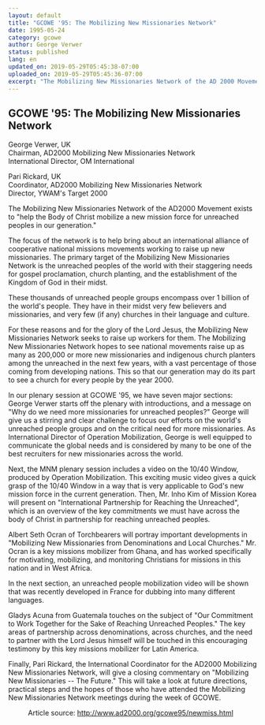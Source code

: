 ```yaml
---
layout: default
title: "GCOWE '95: The Mobilizing New Missionaries Network"
date: 1995-05-24
category: gcowe
author: George Verwer
status: published
lang: en
updated_on: 2019-05-29T05:45:38-07:00
uploaded_on: 2019-05-29T05:45:36-07:00
excerpt: "The Mobilizing New Missionaries Network of the AD 2000 Movement exists to &quot;help the Body of Christ mobilize a new mission force for unreached peoples in our generation.&quot; The focus of the network is to help bring about an international alliance of cooperative national missions movements working to raise up new missionaries. The primary target of the Mobilizing New Missionaries Network is the unreached peoples of the world with their staggering needs for gospel proclamation, church planting, and the establishment of the Kingdom of God in their midst."
---
```

<article class="document-container" data-publication-date="{{page.date}}" data-uploaded-on="{{page.uploaded_on}}" data-updated-on="{{page.updated_on}}" data-category="{{page.category}}">
<h1>GCOWE '95: The Mobilizing New Missionaries Network</h1>

<p class="author">George Verwer, UK<br>
<span class="author-title">Chairman, AD2000 Mobilizing New Missionaries Network<br>
International Director, OM International</span></p>


<p class="author">Pari Rickard, UK<br>
<span class="author-title">Coordinator, AD2000 Mobilizing New Missionaries Network<br>
Director, YWAM's Target 2000 </span></p>

<p>The Mobilizing New Missionaries Network of the AD2000 Movement exists to "help the Body of Christ mobilize a new mission force for unreached peoples in our generation."</p>

<p>The focus of the network is to help bring about an international alliance of cooperative national missions movements working to raise up new missionaries. The primary target of the Mobilizing New Missionaries Network is the unreached peoples of the world with their staggering needs for gospel proclamation, church planting, and the establishment of the Kingdom of God in their midst.</p>

<p>These thousands of unreached people groups encompass over 1 billion of the world's people. They have in their midst very few believers and missionaries, and very few (if any) churches in their language and culture.</p>

<p>For these reasons and for the glory of the Lord Jesus, the Mobilizing New Missionaries Network seeks to raise up workers for them. The Mobilizing New Missionaries Network hopes to see national movements raise up as many as 200,000 or more new missionaries and indigenous church planters among the unreached in the next few years, with a vast percentage of those coming from developing nations. This so that our generation may do its part to see a church for every people by the year 2000.</p>

<p>In our plenary session at GCOWE '95, we have seven major sections: George Verwer starts off the plenary with introductions, and a message on "Why do we need more missionaries for unreached peoples?" George will give us a stirring and clear challenge to focus our efforts on the world's unreached people groups and on the critical need for more missionaries. As International Director of Operation Mobilization, George is well equipped to communicate the global needs and is considered by many to be one of the best recruiters for new missionaries across the world.</p>

<p>Next, the MNM plenary session includes a video on the 10/40 Window, produced by Operation Mobilization. This exciting music video gives a quick grasp of the 10/40 Window in a way that is very applicable to God's new mission force in the current generation. Then, Mr. Inho Kim of Mission Korea will present on "International Partnership for Reaching the Unreached", which is an overview of the key commitments we must have across the body of Christ in partnership for reaching unreached peoples.</p>

<p>Albert Seth Ocran of Torchbearers will portray important developments in "Mobilizing New Missionaries from Denominations and Local Churches." Mr. Ocran is a key missions mobilizer from Ghana, and has worked specifically for motivating, mobilizing, and monitoring Christians for missions in this nation and in West Africa.</p>

<p>In the next section, an unreached people mobilization video will be shown that was recently developed in France for dubbing into many different languages.</p>

<p>Gladys Acuna from Guatemala touches on the subject of "Our Commitment to Work Together for the Sake of Reaching Unreached Peoples." The key areas of partnership across denominations, across churches, and the need to partner with the Lord Jesus himself will be touched in this encouraging testimony by this key missions mobilizer for Latin America.</p>

<p>Finally, Pari Rickard, the International Coordinator for the AD2000 Mobilizing New Missionaries Network, will give a closing commentary on "Mobilizing New Missionaries -- The Future." This will take a look at future directions, practical steps and the hopes of those who have attended the Mobilizing New Missionaries Network meetings during the week of GCOWE.</p>

<figure class="resource-links">
  <p>Article source: <a href="http://www.ad2000.org/gcowe95/newmiss.html">http://www.ad2000.org/gcowe95/newmiss.html</a></p>
</figure>
</article>
